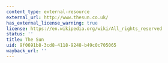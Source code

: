 ```yaml
---
content_type: external-resource
external_url: http://www.thesun.co.uk/
has_external_license_warning: true
license: https://en.wikipedia.org/wiki/All_rights_reserved
status: ''
title: The Sun
uid: 9f0691b8-3cd8-4118-9248-b49c0c705065
wayback_url: ''
---
```

